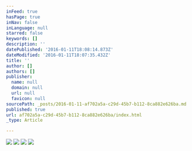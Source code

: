 ```yaml
---
inFeed: true
hasPage: true
inNav: false
inLanguage: null
starred: false
keywords: []
description: ''
datePublished: '2016-01-11T18:08:14.873Z'
dateModified: '2016-01-11T18:07:35.432Z'
title: ''
author: []
authors: []
publisher:
  name: null
  domain: null
  url: null
  favicon: null
sourcePath: _posts/2016-01-11-af702a5a-c29d-45b7-b112-8ca882e626ba.md
published: true
url: af702a5a-c29d-45b7-b112-8ca882e626ba/index.html
_type: Article

---
```

![](https://the-grid-user-content.s3-us-west-2.amazonaws.com/7f83bbd2-c05e-4235-9506-2d1d97c00817.jpg)
![](https://the-grid-user-content.s3-us-west-2.amazonaws.com/a2827aac-3f77-4583-9702-e6c9a14b379a.jpg)
![](https://the-grid-user-content.s3-us-west-2.amazonaws.com/43980301-a82c-41eb-b5eb-44dfcc5ba030.jpg)
![](https://the-grid-user-content.s3-us-west-2.amazonaws.com/30141334-55da-49b7-9e4e-1c62464188c4.jpg)